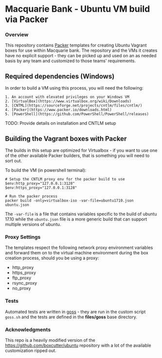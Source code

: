 # Macquarie Bank - Ubuntu VM build via Packer
### Overview

This repository contains [Packer](https://packer.io/) templates for creating Ubuntu Vagrant boxes for use within Macquarie bank. The repository and the VMs it creates have no explicit support - they can be picked up and used on an as needed basis by any team and customized to those teams' requirements.

## Required dependencies (Windows)

In order to build a VM using this process, you will need the following:

    1. An account with elevated privileges on your Windows VM
    2. [VirtualBox](https://www.virtualbox.org/wiki/Downloads)
    3. [CNTML](https://sourceforge.net/projects/cntlm/files/cntlm/)
    4. [Packer](https://www.packer.io/downloads.html)
    5. [PowerShell](https://github.com/PowerShell/PowerShell/releases)

TODO: Provide details on installation and CNTLM setup

## Building the Vagrant boxes with Packer

The builds in this setup are optimized for Virtualbox - if you want to use one of the other available Packer builders, that is something you will need to sort out.

To build the VM (in powershell terminal):

```
# Setup the CNTLM proxy env for the packer build to use
$env:http_proxy="127.0.0.1:3128"
$env:https_proxy="127.0.0.1:3128"

# Run the packer process
packer build -only=virtualbox-iso -var-file=ubuntu1710.json ubuntu.json
```

The ```-var-file``` is a file that contains variables specific to the build of ubuntu 17.10 while the ```ubuntu.json``` file is a more generic build that can support multiple versions of ubuntu.

### Proxy Settings

The templates respect the following network proxy environment variables
and forward them on to the virtual machine environment during the box creation
process, should you be using a proxy:

* http_proxy
* https_proxy
* ftp_proxy
* rsync_proxy
* no_proxy

### Tests

Automated tests are written in [goss](https://github.com/aelsabbahy/goss) - they are run in the custom script ```goss.sh``` and the tests are defined in the __files/goss__ base directory.

### Acknowledgments

This repo is a heavily modified version of the https://github.com/boxcutter/ubuntu repository with a lot of the available customization ripped out.
